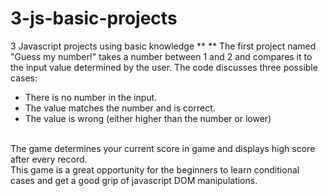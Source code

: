 # 3-js-basic-projects
3 Javascript projects using basic knowledge
** ** The first project named "Guess my number!" takes a number between 1 and 2 and compares it to the input value determined by the user. The code discusses three possible cases: 
<br/>
- There is no number in the input.
- The value matches the number and is correct.
- The value is wrong (either higher than the number or lower)
<br/>
The game determines your current score in game and displays high score after every record.
<br/>
This game is a great opportunity for the beginners to learn conditional cases and get a good grip of javascript DOM manipulations.
